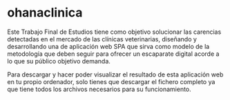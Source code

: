 # ohanaclinica
Este Trabajo Final de Estudios tiene como objetivo solucionar las carencias detectadas en el mercado de las clínicas veterinarias, diseñando y desarrollando una de aplicación web SPA que sirva como modelo de la metodología que deben seguir para ofrecer un escaparate digital acorde a lo que su público objetivo demanda. 

Para descargar y hacer poder visualizar el resultado de esta aplicación web en tu propio ordenador, solo tienes que descargar el fichero completo ya que tiene todos los archivos necesarios para su funcionamiento.
